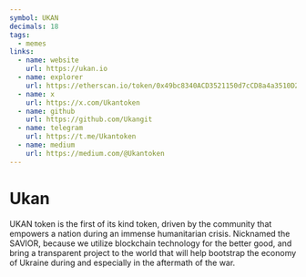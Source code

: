 ```yaml
---
symbol: UKAN
decimals: 18
tags:
  - memes
links:
  - name: website
    url: https://ukan.io
  - name: explorer
    url: https://etherscan.io/token/0x49bc8340ACD3521150d7cCD8a4a3510D2F5130Ca
  - name: x
    url: https://x.com/Ukantoken
  - name: github
    url: https://github.com/Ukangit
  - name: telegram
    url: https://t.me/Ukantoken
  - name: medium
    url: https://medium.com/@Ukantoken
---
```


# Ukan

UKAN token is the first of its kind token, driven by the community that empowers a nation during an immense humanitarian crisis. Nicknamed the SAVIOR, because we utilize blockchain technology for the better good, and bring a transparent project to the world that will help bootstrap the economy of Ukraine during and especially in the aftermath of the war.
